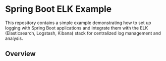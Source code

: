 # Spring Boot ELK Example

This repository contains a simple example demonstrating how to set up logging with Spring Boot applications and integrate them with the ELK (Elasticsearch, Logstash, Kibana) stack for centralized log management and analysis.

## Overview
